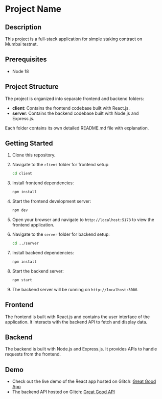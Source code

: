 # Project Name

## Description

This project is a full-stack application for simple staking contract on Mumbai testnet.

## Prerequisites

-   Node 18

## Project Structure

The project is organized into separate frontend and backend folders:

-   **client**: Contains the frontend codebase built with React.js.
-   **server**: Contains the backend codebase built with Node.js and Express.js.

Each folder contains its own detailed README.md file with explanation.

## Getting Started

1. Clone this repository.
2. Navigate to the `client` folder for frontend setup:
    ```bash
    cd client
    ```
3. Install frontend dependencies:
    ```bash
    npm install
    ```
4. Start the frontend development server:
    ```bash
    npm dev
    ```
5. Open your browser and navigate to `http://localhost:5173` to view the frontend application.

6. Navigate to the `server` folder for backend setup:
    ```bash
    cd ../server
    ```
7. Install backend dependencies:
    ```bash
    npm install
    ```
8. Start the backend server:
    ```bash
    npm start
    ```
9. The backend server will be running on `http://localhost:3000`.

## Frontend

The frontend is built with React.js and contains the user interface of the application. It interacts with the backend API to fetch and display data.

## Backend

The backend is built with Node.js and Express.js. It provides APIs to handle requests from the frontend.

## Demo

-   Check out the live demo of the React app hosted on Glitch: [Great Good App](https://great-good-app.glitch.me/)
-   The backend API hosted on Glitch: [Great Good API](https://great-good-api.glitch.me/)
